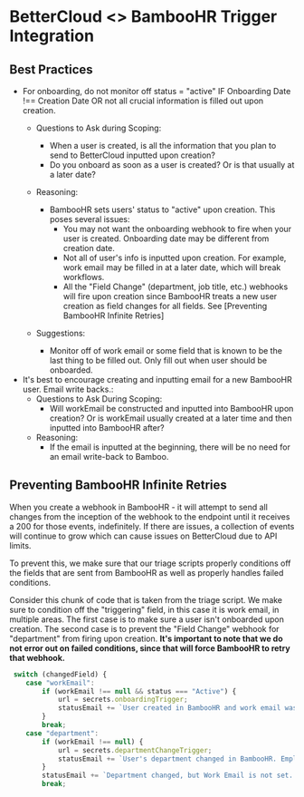 # BetterCloud <> BambooHR Trigger Integration

## Best Practices
* For onboarding, do not monitor off status = "active" IF Onboarding Date !== Creation Date OR not all crucial information is filled out upon creation.
  * Questions to Ask during Scoping:
      * When a user is created, is all the information that you plan to send to BetterCloud inputted upon creation?
      * Do you onboard as soon as a user is created? Or is that usually at a later date?
  * Reasoning:
    * BambooHR sets users' status to "active" upon creation. This poses several issues:
      * You may not want the onboarding webhook to fire when your user is created. Onboarding date may be different from creation date.
      * Not all of user's info is inputted upon creation. For example, work email may be filled in at a later date, which will break workflows.
      * All  the "Field Change" (department, job title, etc.) webhooks will fire upon creation since BambooHR treats a new user creation as field changes for all fields. See [Preventing BambooHR Infinite Retries] 

  * Suggestions:
    * Monitor off of work email or some field that is known to be the last thing to be filled out. Only fill out when user should be onboarded.
* It's best to encourage creating and inputting email for a new BambooHR user. Email write backs.:
  * Questions to Ask During Scoping:
    * Will workEmail be constructed and inputted into BambooHR upon creation? Or is workEmail usually created at a later time and then inputted into BambooHR after?
  * Reasoning:
    * If the email is inputted at the beginning, there will be no need for an email write-back to Bamboo. 

## Preventing BambooHR Infinite Retries
When you create a webhook in BambooHR - it will attempt to send all changes from the inception of the webhook to the endpoint until it receives a 200 for those events, indefinitely. If there are issues, a collection of events will continue to grow which can cause issues on BetterCloud due to API limits.

To prevent this, we make sure that our triage scripts properly conditions off the fields that are sent from BambooHR as well as properly handles failed conditions.

Consider this chunk of code that is taken from the triage script. We make sure to condition off the "triggering" field, in this case it is work email, in multiple areas. The first case is to make sure a user isn't onboarded upon creation. The second case is to prevent the "Field Change" webhook for "department" from firing upon creation. **It's important to note that we do not error out on failed conditions, since that will force BambooHR to retry that webhook.**
```javascript
 switch (changedField) {
    case "workEmail":
        if (workEmail !== null && status === "Active") {
            url = secrets.onboardingTrigger;
            statusEmail += `User created in BambooHR and work email was set. Employee data: ${JSON.stringify(employee.fields)}\n`;
        }
        break;
    case "department":
        if (workEmail !== null) {
            url = secrets.departmentChangeTrigger;
            statusEmail += `User's department changed in BambooHR. Employee data: ${JSON.stringify(employee.fields)}\n`
        }
        statusEmail += `Department changed, but Work Email is not set. Perhaps this is a new user? BetterCloud workflow will not run. Employee data: ${JSON.stringify(employee.fields)}\n`;
        break;
```